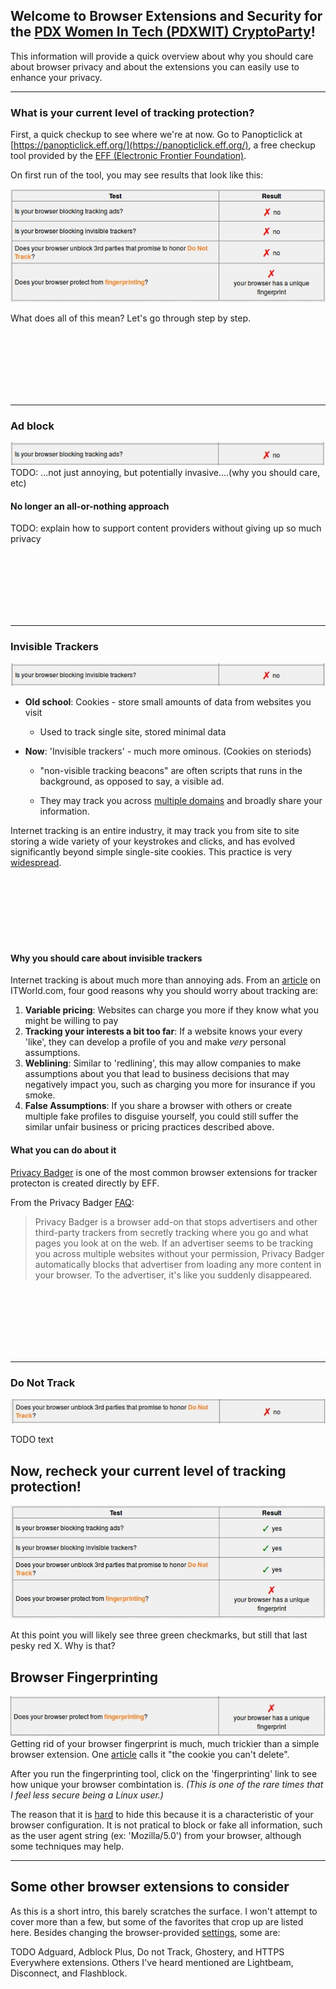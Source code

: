 ## Welcome to Browser Extensions and Security for the [PDX Women In Tech (PDXWIT) CryptoParty](https://www.meetup.com/ChickTech-Portland/events/240049691/)!

This information will provide a quick overview about why you should care about browser privacy and about the extensions you can easily use to enhance your privacy.
<hr>


### What is your current level of tracking protection?

First, a quick checkup to see where we're at now.  Go to Panopticlick at [https://panopticlick.eff.org/](https://panopticlick.eff.org/), a free checkup tool provided by the [EFF (Electronic Frontier Foundation)](https://www.eff.org/).


On first run of the tool, you may see results that look like this:

![Image](first.jpeg)

What does all of this mean?  Let's go through step by step.


<br><br><br><br><br><br>
<hr>

### Ad block

![Image](ads.jpeg)
TODO: ...not just annoying, but potentially invasive....(why you should care, etc)
#### No longer an all-or-nothing approach
TODO: explain how to support content providers without giving up so much privacy

<br><br><br><br><br><br>
<hr>

### Invisible Trackers

![Image](tracks.jpeg)

* **Old school**: Cookies - store small amounts of data from websites you visit 

  * Used to track single site, stored minimal data

* **Now**: 'Invisible trackers' - much more ominous. (Cookies on steriods)

  * "non-visible tracking beacons" are often scripts that runs in the background, as opposed to say, a visible ad.  

  * They may track you across [multiple domains](https://medium.com/building-contently/tracking-people-across-multiple-domains-when-cookies-just-arent-enough-b270cc95beb1) and broadly share your information.

Internet tracking is an entire industry, it may track you from site to site storing a wide variety of your keystrokes and clicks, and has evolved significantly beyond simple single-site cookies. This practice is very [widespread](https://webtransparency.cs.princeton.edu/webcensus/index.html#results).

<br><br><br><br><br><br>

#### Why you should care about invisible trackers

Internet tracking is about much more than annoying ads. From an [article](http://www.itworld.com/article/2710565/it-management/four-reasons-why-you-should-worry-about-online-tracking--and-advertising-isn-t-one-of-them-.html) on ITWorld.com, four good reasons why you should worry about tracking are:

1. **Variable pricing**: Websites can charge you more if they know what you might be willing to pay
2. **Tracking your interests a bit too far**: If a website knows your every 'like', they can develop a profile of you and make *very* personal assumptions.
3. **Weblining**: Similar to 'redlining', this may allow companies to make assumptions about you that lead to business decisions that may negatively impact you, such as charging you more for insurance if you smoke.
4. **False Assumptions**: If you share a browser with others or create multiple fake profiles to disguise yourself, you could still suffer the similar unfair business or pricing practices described above.

#### What you can do about it
[Privacy Badger](https://www.eff.org/privacybadger) is one of the most common browser extensions for tracker protecton is created directly by EFF.

From the Privacy Badger [FAQ](https://www.eff.org/privacybadger#faq-What-is-Privacy-Badger?):
>Privacy Badger is a browser add-on that stops advertisers and other third-party trackers from secretly tracking where you go and what pages you look at on the web.  If an advertiser seems to be tracking you across multiple websites without your permission, Privacy Badger automatically blocks that advertiser from loading any more content in your browser.  To the advertiser, it's like you suddenly disappeared.

<br><br><br><br><br><br>
<hr>

### Do Not Track

![Image](dnt.jpeg)

TODO text

## Now, recheck your current level of tracking protection!

![Image](last.jpeg)

At this point you will likely see three green checkmarks, but still that last pesky red X.  Why is that?

## Browser Fingerprinting

![Image](fp.jpeg)
Getting rid of your browser fingerprint is much, much trickier than a simple browser extension.  One [article](https://nakedsecurity.sophos.com/2014/07/28/panopticlick-reveals-the-cookie-you-cant-delete/) calls it "the cookie you can't delete".

After you run the fingerprinting tool, click on the 'fingerprinting' link to see how unique your browser combintation is.  *(This is one of the rare times that I feel less secure being a Linux user.)*

The reason that it is [hard](https://www.eff.org/privacybadger#faq-Does-Privacy-Badger-prevent-fingerprinting?) to hide this because it is a characteristic of your browser configuration. It is not pratical to block or fake all information, such as the user agent string (ex: 'Mozilla/5.0') from your browser, although some techniques may help.

---
## Some other browser extensions to consider
As this is a short intro, this barely scratches the surface.  I won't attempt to cover more than a few, but some of the favorites that crop up are listed here. Besides changing the browser-provided [settings](https://medium.com/p/4d3b58b4341a#78d0), some are:

TODO
Adguard, Adblock Plus, Do not Track, Ghostery, and HTTPS Everywhere extensions. Others I've heard mentioned are Lightbeam, Disconnect, and Flashblock.

